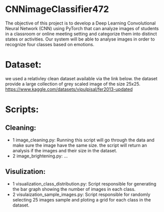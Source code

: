 # CNNimageClassifier472
The objective of this project is to develop a Deep Learning Convolutional Neural Network (CNN)
using PyTorch that can analyze images of students in a classroom or online meeting setting and
categorize them into distinct states or activities. Our system will be able to analyse images in
order to recognize four classes based on emotions.

# Dataset:
we used a relativley clean dataset available via the link below. the dataset provide a large collection of grey scaled image of the size 25x25.
https://www.kaggle.com/datasets/vipulpisal/fer2013-updated

# Scripts:
## Cleaning: 
- 1 image_cleaning.py:
  Running this script will go through the data and make sure the image have the same size. the script will return an analysis if the images and their size in the dataset.
- 2 image_brightening.py: ...
## Visulization:
- 1 visualization_class_distribution.py:
  Script responsible for generating the bar graph showing the number of images in each class.
- 2 visulaization_sample_images.py:
  Script responsible for randomly selecting 25 images sample and ploting a grid for each class in the dataset.
